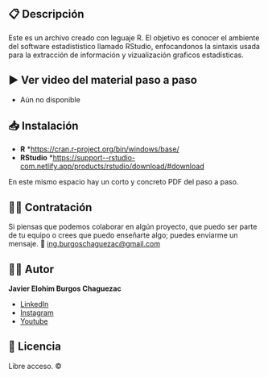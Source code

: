## 📋 Descripción
Este es un archivo creado con leguaje R.
El objetivo es conocer el ambiente del software estadististico llamado RStudio, enfocandonos la sintaxis usada para la extracción de información y vizualización graficos estadisticas. 

## ▶️ Ver video del material paso a paso 
- Aún no disponible

## 📥 Instalación 
- **R**        *https://cran.r-project.org/bin/windows/base/
- **RStudio**  *https://support--rstudio-com.netlify.app/products/rstudio/download/#download

En este mismo espacio hay un corto y concreto PDF del paso a paso.

## 🤝🏻 Contratación 
Si piensas que podemos colaborar en algún proyecto, que puedo ser parte de tu equipo o crees que puedo enseñarte algo; puedes enviarme un mensaje. 
📧  ing.burgoschaguezac@gmail.com

## ✍🏻 Autor
**Javier Elohim Burgos Chaguezac**

* [LinkedIn](https://www.linkedin.com/in/javierburgos-web/)
* [Instagram](https://www.instagram.com/ing.jburgos/)
* [Youtube](https://www.youtube.com/@ingjburgos888/featured)

## 📄 Licencia
Libre acceso. ©️
